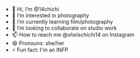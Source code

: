 - 👋 Hi, I’m @14chichi
- 👀 I’m interested in photography
- 🌱 I’m currently learning film/photography
- 💞️ I’m looking to collaborate on studio work
- 📫 How to reach me @_sheischichi14_ on Instagram
- 😄 Pronouns: she/her
- ⚡ Fun fact: I'm an INFP

<!---
14chichi/14chichi is a ✨ special ✨ repository because its `README.md` (this file) appears on your GitHub profile.
You can click the Preview link to take a look at your changes.
--->

